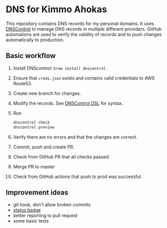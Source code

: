 # DNS for Kimmo Ahokas #

This repository contains DNS records for my personal domains. It uses [DNSControl](https://stackexchange.github.io/dnscontrol/) to manage DNS records in multiple different providers. GitHub automations are used to verify the validity of records and to push changes automatically to production.

## Basic workflow ##

1. Install DNScontrol: `brew install dnscontrol`.
2. Ensure that `creds.json` exists and contains valid credentials to AWS Route53.
3. Create new branch for changes.
4. Modify the records. See [DNSControl DSL](https://stackexchange.github.io/dnscontrol/js) for syntax.
5. Run

    ```bash
    dnscontrol check
    dnscontrol preview
    ```

6. Verify there are no errors and that the changes are correct.
7. Commit, push and create PR.
8. Check from GitHub PR that all checks passed.
9. Merge PR to master
10. Check from GitHub actions that push to prod was successful.

## Improvement ideas ##

- git hook, don't allow broken commits
- [status badge](https://help.github.com/en/actions/automating-your-workflow-with-github-actions/configuring-a-workflow#adding-a-workflow-status-badge-to-your-repository)
- better reporting to pull request
- some basic tests
